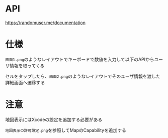 # API
https://randomuser.me/documentation

# 仕様
`画面1.png`のようなレイアウトでキーボードで数値を入力して以下のAPIからユーザ情報を取ってくる

セルをタップしたら、`画面2.png`のようなレイアウトでそのユーザ情報を渡した詳細画面へ遷移する

# 注意
地図表示にはXcodeの設定を追加する必要がある

`地図表示の許可設定.png`を参照してMapのCapabilityを追加する

